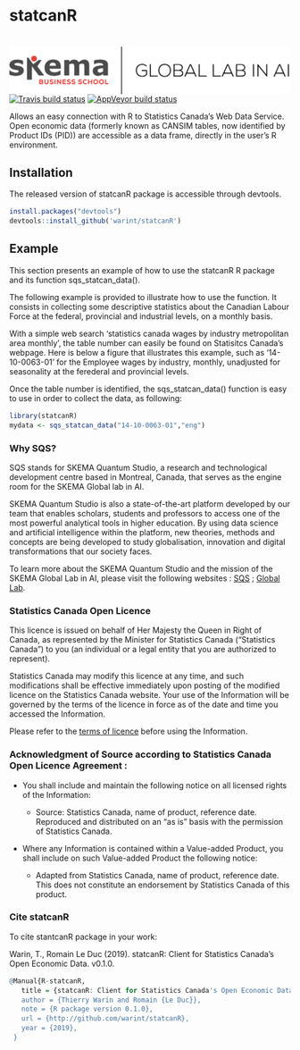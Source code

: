 
<!-- README.md is generated from README.Rmd. Please edit that file -->

# statcanR

# <img src="man/figures/LOGO.png" align="right" />

<!-- badges: start -->

[![Travis build
status](https://travis-ci.org/warint/statcanR.svg?branch=master)](https://travis-ci.org/warint/statcanR)
[![AppVeyor build
status](https://ci.appveyor.com/api/projects/status/github/warint/statcanR?branch=master&svg=true)](https://ci.appveyor.com/project/warint/statcanR)
<!-- badges: end -->

Allows an easy connection with R to Statistics Canada’s Web Data
Service. Open economic data (formerly known as CANSIM tables, now
identified by Product IDs (PID)) are accessible as a data frame,
directly in the user’s R environment.

## Installation

The released version of statcanR package is accessible through devtools.

``` r
install.packages("devtools")
devtools::install_github('warint/statcanR')
```

## Example

This section presents an example of how to use the statcanR R package
and its function sqs\_statcan\_data().

The following example is provided to illustrate how to use the function.
It consists in collecting some descriptive statistics about the Canadian
Labour Force at the federal, provincial and industrial levels, on a
monthly basis.

With a simple web search ‘statistics canada wages by industry
metropolitan area monthly’, the table number can easily be found on
Statisitcs Canada’s webpage. Here is below a figure that illustrates
this example, such as ‘14-10-0063-01’ for the Employee wages by
industry, monthly, unadjusted for seasonality at the ferederal and
provincial levels.

Once the table number is identified, the sqs\_statcan\_data() function
is easy to use in order to collect the data, as following:

``` r
library(statcanR)
mydata <- sqs_statcan_data("14-10-0063-01","eng")
```

### Why SQS?

SQS stands for SKEMA Quantum Studio, a research and technological
development centre based in Montreal, Canada, that serves as the engine
room for the SKEMA Global lab in AI.

SKEMA Quantum Studio is also a state-of-the-art platform developed by
our team that enables scholars, students and professors to access one of
the most powerful analytical tools in higher education. By using data
science and artificial intelligence within the platform, new theories,
methods and concepts are being developed to study globalisation,
innovation and digital transformations that our society faces.

To learn more about the SKEMA Quantum Studio and the mission of the
SKEMA Global Lab in AI, please visit the following websites :
[SQS](https://quantumstudio.skemagloballab.io) ; [Global
Lab](https://skemagloballab.io/).

### Statistics Canada Open Licence

This licence is issued on behalf of Her Majesty the Queen in Right of
Canada, as represented by the Minister for Statistics Canada
(“Statistics Canada”) to you (an individual or a legal entity that you
are authorized to represent).

Statistics Canada may modify this licence at any time, and such
modifications shall be effective immediately upon posting of the
modified licence on the Statistics Canada website. Your use of the
Information will be governed by the terms of the licence in force as of
the date and time you accessed the Information.

Please refer to the [terms of
licence](https://www.statcan.gc.ca/eng/reference/licence) before using
the
Information.

### Acknowledgment of Source according to Statistics Canada Open Licence Agreement :

  - You shall include and maintain the following notice on all licensed
    rights of the Information:
    
      - Source: Statistics Canada, name of product, reference date.
        Reproduced and distributed on an “as is” basis with the
        permission of Statistics Canada.

  - Where any Information is contained within a Value-added Product, you
    shall include on such Value-added Product the following notice:
    
      - Adapted from Statistics Canada, name of product, reference date.
        This does not constitute an endorsement by Statistics Canada of
        this product.

### Cite statcanR

To cite stantcanR package in your work:

Warin, T., Romain Le Duc (2019). statcanR: Client for Statistics
Canada’s Open Economic Data. v0.1.0.

``` r
@Manual{R-statcanR,
   title = {statcanR: Client for Statistics Canada's Open Economic Data},
   author = {Thierry Warin and Romain {Le Duc}},
   note = {R package version 0.1.0},
   url = {http://github.com/warint/statcanR},
   year = {2019},
 }
```
